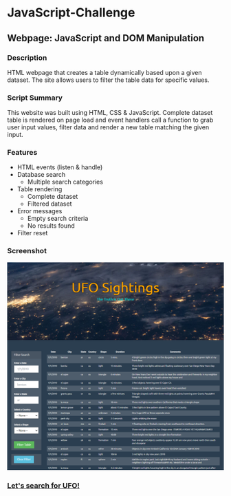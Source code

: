 # JavaScript-Challenge
## Webpage: JavaScript and DOM Manipulation

### Description
HTML webpage that creates a table dynamically based upon a given dataset. The site allows users to filter the table data for specific values.


### Script Summary
This website was built using HTML, CSS & JavaScript. Complete dataset table is rendered on page load and event handlers call a function to grab user input values, filter data and render a new table matching the given input.


### Features

* HTML events (listen & handle)
* Database search
    * Multiple search categories
* Table rendering
    * Complete dataset
    * Filtered dataset
* Error messages
    * Empty search criteria
    * No results found
* Filter reset


### Screenshot
![WebApp_Screenshot](Screenshots/WebPage.png)

### [Let's search for UFO!](https://rperezme-data.github.io/H14_JavaScript-challenge/UFO_Level_2/)
